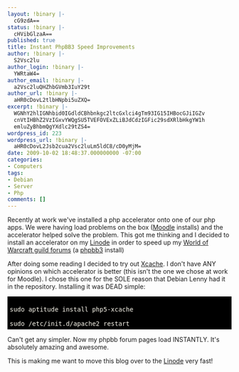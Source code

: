 ```yaml
---
layout: !binary |-
  cG9zdA==
status: !binary |-
  cHVibGlzaA==
published: true
title: Instant PhpBB3 Speed Improvements
author: !binary |-
  S2Vsc2lu
author_login: !binary |-
  YWRtaW4=
author_email: !binary |-
  a2Vsc2luQHZhbGVmb3IuY29t
author_url: !binary |-
  aHR0cDovL2tlbHNpbi5uZXQ=
excerpt: !binary |-
  WGNhY2hlIGNhbid0IGdldCBhbnkgc2ltcGxlci4gTm93IG15IHBocGJiIGZv
  cnVtIHBhZ2VzIGxvYWQgSU5TVEFOVExZLiBJdCdzIGFic29sdXRlbHkgYW1h
  emluZyBhbmQgYXdlc29tZS4=
wordpress_id: 223
wordpress_url: !binary |-
  aHR0cDovL2Jsb2cua2Vsc2luLm5ldC8/cD0yMjM=
date: 2009-10-02 18:48:37.000000000 -07:00
categories:
- Computers
tags:
- Debian
- Server
- Php
comments: []
---
```

Recently at work we've installed a php accelerator onto one of our php apps. We were having load problems on the box (<a href="http://moodle.org/">Moodle</a> installs) and the accelerator helped solve the problem. This got me thinking and I decided to install an accelerator on my <a href="http://www.linode.com/index.cfm">Linode</a> in order to speed up my <a href="http://forums.cakeordeath-guild.com">World of Warcraft guild forums</a> (a <a href="http://www.phpbb.com/">phpbb3</a> install)

After doing some reading I decided to try out <a href="http://xcache.lighttpd.net/">Xcache</a>. I don't have ANY opinions on which accelerator is better (this isn't the one we chose at work for Moodle). I chose this one for the SOLE reason that Debian Lenny had it in the repository. Installing it was DEAD simple:

<pre style="color: #F6F3E8; background-color: #000000; padding: 5px; overflow: auto;">
sudo aptitude install php5-xcache
sudo /etc/init.d/apache2 restart</pre>

Can't get any simpler. Now my phpbb forum pages load INSTANTLY. It's absolutely amazing and awesome.

This is making me want to move this blog over to the <a href="http://www.linode.com/index.cfm">Linode</a> very fast!
